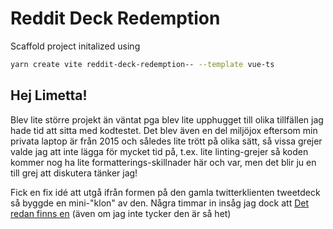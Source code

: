 # Reddit Deck Redemption

Scaffold project initalized using 

```sh
yarn create vite reddit-deck-redemption-- --template vue-ts
```

## Hej Limetta!

Blev lite större projekt än väntat pga blev lite upphugget till olika tillfällen jag hade tid att sitta med kodtestet. Det blev även en del miljöjox eftersom min privata laptop är från 2015 och således lite trött på olika sätt, så vissa grejer valde jag att inte lägga för mycket tid på, t.ex. lite linting-grejer så koden kommer nog ha lite formatterings-skillnader här och var, men det blir ju en till grej att diskutera tänker jag! 

Fick en fix idé att utgå ifrån formen på den gamla twitterklienten tweetdeck så byggde en mini-"klon" av den. Några timmar in insåg jag dock att [Det redan finns en](https://rdddeck.com/) (även om jag inte tycker den är så het)